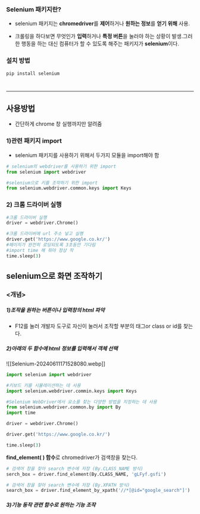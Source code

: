 ### Selenium 패키지란?
- selenium 패키지는 **chromedriver**를 **제어**하거나 **원하는 정보**를 **얻기 위해** 사용.

- 크롤링을 하다보면 무엇인가 **입력**하거나 **특정 버튼**을 눌러야 하는 상황이 발생.그러한 행동을 하는 대신 컴퓨터가 할 수 있도록 해주는 패키지가 **selenium**이다.
### 설치 방법
```python
pip install selenium
```
# <hr>
## 사용방법

- 간단하게 chrome 창 실행까지만 알려줌
### 1)관련 패키지 import
- selenium 패키지를 사용하기 위해서 두가지 모듈을 import해야 함

```python
# selenium의 webdriver를 사용하기 위한 import
from selenium import webdriver

#selenium으로 키를 조작하기 위한 import
from selenium.webdriver.common.keys import Keys
```
### 2) 크롬 드라이버 실행

```python
#크롬 드라이버 실행
driver = webdriver.Chrome()

#크롬 드라이버에 url 주소 넣고 실행
driver.get('https://www.google.co.kr/')
#페이지가 완전히 로딩되도록 3초동안 기다림
#import time 해 줘야 정상 작
time.sleep(3)
```

## selenium으로 화면 조작하기

### <개념>
##### 1)조작을 원하는 버튼이나 입력창의 html 파악
- F12를 눌러 개발자 도구로 자신이 눌러서  조작할 부분의 태그or class or id를 찾는다.
##### 2)아래의 두 함수에 html 정보를 입력해서 객체 선택
![[Selenium-20240611171528080.webp]]
```python
import selenium import webdriver

#키보드 키를 시뮬레이션하는 데 사용
import selenium.webdriver.commin.keys import Keys

#Selenium WebDriver에서 요소를 찾는 다양한 방법을 지정하는 데 사용
from selenium.webdriver.common.by import By
import time
```

```python
driver = webdriver.Chrome()

driver.get('https://www.google.co.kr/')

time.sleep(3)
```
**find_element( ) 함수**로 chromedriver가 검색창을 찾는다.
```python
# 검색어 창을 찾아 search 변수에 저장 (By.CLASS_NAME 방식)
serch_box = driver.find_element(By.CLASS_NAME, 'gLFyf.gsfi')

# 검색어 창을 찾아 search 변수에 저장 (By.XPATH 방식)
search_box = driver.find_element_by_xpath('//*[@id="google_search"]')
```
##### 3)기능 동작 관련 함수로 원하는 기능 조작
